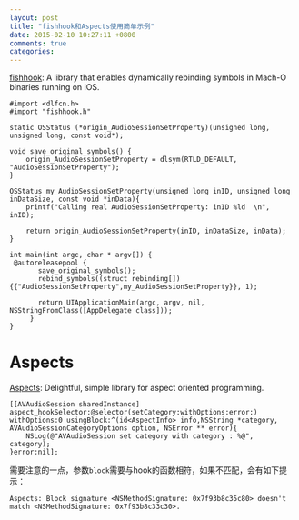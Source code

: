 ```yaml
---
layout: post
title: "fishhook和Aspects使用简单示例"
date: 2015-02-10 10:27:11 +0800
comments: true
categories: 
---
```


[fishhook](https://github.com/facebook/fishhook): A library that enables dynamically rebinding symbols in Mach-O binaries running on iOS.

	#import <dlfcn.h>
	#import "fishhook.h"

	static OSStatus (*origin_AudioSessionSetProperty)(unsigned long, unsigned long, const void*);

	void save_original_symbols() {
    	origin_AudioSessionSetProperty = dlsym(RTLD_DEFAULT, "AudioSessionSetProperty");
	}

	OSStatus my_AudioSessionSetProperty(unsigned long inID, unsigned long inDataSize, const void *inData){
   	    printf("Calling real AudioSessionSetProperty: inID %ld  \n", inID);
    
    	return origin_AudioSessionSetProperty(inID, inDataSize, inData);
	}

	int main(int argc, char * argv[]) {
   	 @autoreleasepool {
     	   save_original_symbols();
       	   rebind_symbols((struct rebinding[]){{"AudioSessionSetProperty",my_AudioSessionSetProperty}}, 1);
        
      	   return UIApplicationMain(argc, argv, nil, NSStringFromClass([AppDelegate class]));
   		 }
	}
	
# Aspects

[Aspects](https://github.com/steipete/Aspects.git): Delightful, simple library for aspect oriented programming.



	[[AVAudioSession sharedInstance] aspect_hookSelector:@selector(setCategory:withOptions:error:) withOptions:0 usingBlock:^(id<AspectInfo> info,NSString *category, AVAudioSessionCategoryOptions option, NSError ** error){
        NSLog(@"AVAudioSession set category with category : %@", category);
    }error:nil];
    
需要注意的一点，参数`block`需要与hook的函数相符，如果不匹配，会有如下提示：

	Aspects: Block signature <NSMethodSignature: 0x7f93b8c35c80> doesn't match <NSMethodSignature: 0x7f93b8c33c30>.
    